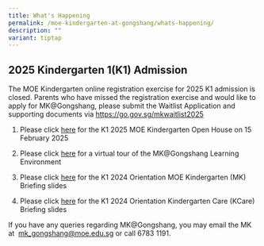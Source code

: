 ```yaml
---
title: What's Happening
permalink: /moe-kindergarten-at-gongshang/whats-happening/
description: ""
variant: tiptap
---
```

<h2>2025 Kindergarten 1(K1) Admission</h2>
<p>The MOE Kindergarten online registration exercise for 2025 K1 admission
is closed. Parents who have missed the registration exercise and would
like to apply for MK@Gongshang, please submit the Waitlist Application
and supporting documents via <a href="https://go.gov.sg/mkwaitlist2025" rel="noopener noreferrer nofollow" target="_blank">https://go.gov.sg/mkwaitlist2025</a>
</p>
<p></p>
<ol data-tight="true" class="tight">
<li>
<p>Please click <a href="https://go.gov.sg/mkopenhouse2024" rel="noopener noreferrer nofollow" target="_blank">here</a> for
the K1 2025 MOE Kindergarten Open House on 15 February 2025</p>
</li>
<li>
<p>Please click <a href="https://drive.google.com/file/d/1k7M8wW1jxyaSaSD4t6xlWzlaqKi3g9E9/view?usp=sharing" rel="noopener noreferrer nofollow" target="_blank">here</a> for
a virtual tour of the MK@Gongshang Learning Environment</p>
</li>
<li>
<p>Please click <a href="https://go.gov.sg/mkslides" rel="noopener noreferrer nofollow" target="_blank">here</a> for
the K1 2024 Orientation MOE Kindergarten (MK) Briefing slides</p>
</li>
<li>
<p>Please click <a href="https://go.gov.sg/kcareslides" rel="noopener noreferrer nofollow" target="_blank">here</a> for
the K1 2024 Orientation Kindergarten Care (KCare) Briefing slides</p>
</li>
</ol>
<p>If you have any queries regarding MK@Gongshang, you may email the MK at&nbsp;
<a href="mailto:mk_gongshang@moe.edu.sg" rel="noopener noreferrer nofollow" target="_blank">mk_gongshang@moe.edu.sg</a>&nbsp;or call 6783 1191.</p>